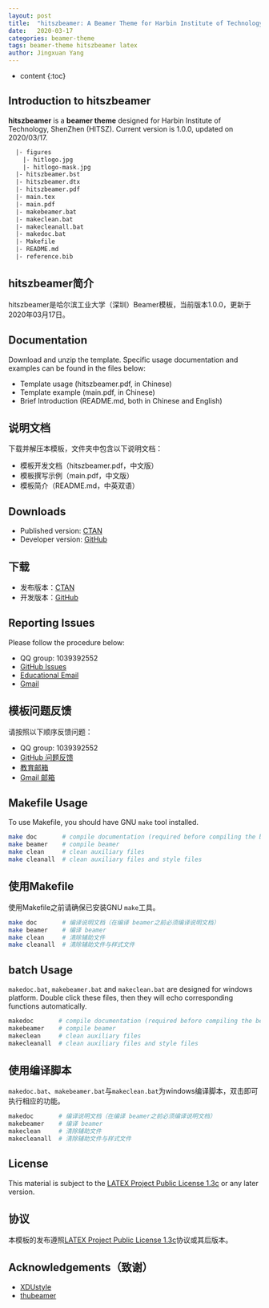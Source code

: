 ```yaml
---
layout: post
title:  "hitszbeamer: A Beamer Theme for Harbin Institute of Technology, ShenZhen"
date:   2020-03-17
categories: beamer-theme
tags: beamer-theme hitszbeamer latex
author: Jingxuan Yang
---
```


* content
{:toc}

## Introduction to hitszbeamer

**hitszbeamer** is a **beamer theme** designed for Harbin Institute of Technology, ShenZhen (HITSZ). Current version is 1.0.0, updated on 2020/03/17.





```latex
  |- figures
    |- hitlogo.jpg
    |- hitlogo-mask.jpg
  |- hitszbeamer.bst
  |- hitszbeamer.dtx
  |- hitszbeamer.pdf
  |- main.tex
  |- main.pdf
  |- makebeamer.bat
  |- makeclean.bat
  |- makecleanall.bat
  |- makedoc.bat
  |- Makefile
  |- README.md
  |- reference.bib
```

## hitszbeamer简介

hitszbeamer是哈尔滨工业大学（深圳）Beamer模板，当前版本1.0.0，更新于2020年03月17日。

## Documentation

Download and unzip the template. Specific usage documentation and examples can be found in the files below:

* Template usage (hitszbeamer.pdf, in Chinese)
* Template example (main.pdf, in Chinese)
* Brief Introduction (README.md, both in Chinese and English)

## 说明文档

下载并解压本模板，文件夹中包含以下说明文档：

* 模板开发文档（hitszbeamer.pdf，中文版）
* 模板撰写示例（main.pdf，中文版）
* 模板简介（README.md，中英双语）

## Downloads

* Published version: [CTAN](https://www.ctan.org/pkg/hitszbeamer)
* Developer version: [GitHub](https://github.com/YangLaTeX/hitszbeamer)

## 下载

* 发布版本：[CTAN](https://www.ctan.org/pkg/hitszbeamer)
* 开发版本：[GitHub](https://github.com/YangLaTeX/hitszbeamer)

## Reporting Issues

Please follow the procedure below:

* QQ group: 1039392552
* [GitHub Issues](https://github.com/YangLaTeX/hitszbeamer/issues)
* [Educational Email](mailto:yangjingxuan@stu.hit.edu.cn)
* [Gmail](mailto:yanglatex2e@gmail.com)

## 模板问题反馈

请按照以下顺序反馈问题：

* QQ group: 1039392552
* [GitHub 问题反馈](https://github.com/YangLaTeX/hitszbeamer/issues)
* [教育邮箱](mailto:yangjingxuan@stu.hit.edu.cn)
* [Gmail 邮箱](mailto:yanglatex2e@gmail.com)

## Makefile Usage

To use Makefile, you should have GNU `make` tool installed.

```bash
make doc       # compile documentation (required before compiling the beamer)
make beamer    # compile beamer
make clean     # clean auxiliary files
make cleanall  # clean auxiliary files and style files
```

## 使用Makefile

使用Makefile之前请确保已安装GNU `make`工具。

```bash
make doc       # 编译说明文档（在编译 beamer之前必须编译说明文档）
make beamer    # 编译 beamer
make clean     # 清除辅助文件
make cleanall  # 清除辅助文件与样式文件
```

## batch Usage

`makedoc.bat`, `makebeamer.bat` and `makeclean.bat` are designed for windows platform. Double click these files, then they will echo corresponding functions automatically.

```bash
makedoc       # compile documentation (required before compiling the beamer)
makebeamer    # compile beamer
makeclean     # clean auxiliary files
makecleanall  # clean auxiliary files and style files
```

## 使用编译脚本

`makedoc.bat`、`makebeamer.bat`与`makeclean.bat`为windows编译脚本，双击即可执行相应的功能。

```bash
makedoc       # 编译说明文档（在编译 beamer之前必须编译说明文档）
makebeamer    # 编译 beamer
makeclean     # 清除辅助文件
makecleanall  # 清除辅助文件与样式文件
```

## License

This material is subject to the [LATEX Project Public License 1.3c](https://ctan.org/license/lppl1.3) or any later version.

## 协议

本模板的发布遵照[LATEX Project Public License 1.3c](https://ctan.org/license/lppl1.3)协议或其后版本。

## Acknowledgements（致谢）

* [XDUstyle](https://github.com/StickCui/XDUstyle-Beamer-Theme)
* [thubeamer](https://github.com/tl3shi/THUBeamer)
